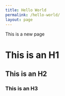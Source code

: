 ```yaml
---
title: Hello World
permalink: /hello-world/
layout: page
---
```


This is a new page

# This is an H1

## This is an H2

### This is an H3
